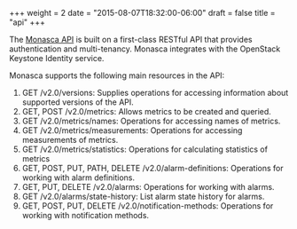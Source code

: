 +++
weight = 2
date = "2015-08-07T18:32:00-06:00"
draft = false
title = "api"
+++

The [Monasca API](https://github.com/stackforge/monasca-api/blob/master/docs/monasca-api-spec.md) is built on a first-class RESTful API that provides authentication and multi-tenancy. <!--more--> Monasca integrates with the OpenStack Keystone Identity service. 

Monasca supports the following main resources in the API:

  1. GET /v2.0/versions: Supplies operations for accessing information about supported versions of the API.
  2. GET, POST /v2.0/metrics: Allows metrics to be created and queried.
  3. GET /v2.0/metrics/names: Operations for accessing names of metrics.
  4. GET /v2.0/metrics/measurements: Operations for accessing measurements of metrics.
  5. GET /v2.0/metrics/statistics: Operations for calculating statistics of metrics
  6. GET, POST, PUT, PATH, DELETE /v2.0/alarm-definitions: Operations for working with alarm definitions.
  7. GET, PUT, DELETE /v2.0/alarms: Operations for working with alarms.
  8. GET /v2.0/alarms/state-history: List alarm state history for alarms.
  9. GET, POST, PUT, DELETE /v2.0/notification-methods: Operations for working with notification methods.
